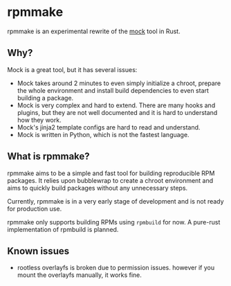 # rpmmake

rpmmake is an experimental rewrite of the [mock](https://rpm-software-management.github.io/mock/) tool in Rust.

## Why?
Mock is a great tool, but it has several issues:
- Mock takes around 2 minutes to even simply initialize a chroot, prepare the whole environment and install build dependencies to even start building a package.
- Mock is very complex and hard to extend. There are many hooks and plugins, but they are not well documented and it is hard to understand how they work.
- Mock's jinja2 template configs are hard to read and understand.
- Mock is written in Python, which is not the fastest language.

## What is rpmmake?

rpmmake aims to be a simple and fast tool for building reproducible RPM packages. It relies upon bubblewrap to create a chroot environment and aims to quickly build packages without any unnecessary steps.

Currently, rpmmake is in a very early stage of development and is not ready for production use.

rpmmake only supports building RPMs using `rpmbuild` for now. A pure-rust implementation of rpmbuild is planned.

## Known issues

- rootless overlayfs is broken due to permission issues. however if you mount the overlayfs manually, it works fine.